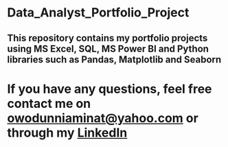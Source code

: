 # Data_Analyst_Portfolio_Project

## This repository contains my portfolio projects using MS Excel, SQL, MS Power BI and Python libraries such as Pandas, Matplotlib and Seaborn

# If you have any questions, feel free contact me on <owodunniaminat@yahoo.com> or through my [LinkedIn](https://www.linkedin.com/in/aminat-owodunni-287811a1)
